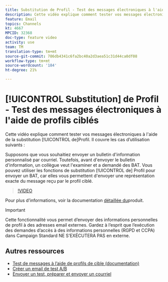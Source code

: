 ```yaml
---
title: Substitution de Profil - Test des messages électroniques à l'aide de profils ciblés
description: Cette vidéo explique comment tester vos messages électroniques à l’aide de la fonction de substitution de profil.
feature: Email
topics: Channels
kt: 4667
MPCID: 32368
doc-type: feature video
activity: use
team: TM
translation-type: tm+mt
source-git-commit: 786db4341c6fa2bc40a2d3aea51c31d44ca0df08
workflow-type: tm+mt
source-wordcount: '184'
ht-degree: 21%

---
```



# [!UICONTROL Substitution] de Profil - Test des messages électroniques à l&#39;aide de profils ciblés

Cette vidéo explique comment tester vos messages électroniques à l&#39;aide de la substitution [!UICONTROL de]Profil. Il couvre les cas d’utilisation suivants :

Supposons que vous souhaitiez envoyer un bulletin d&#39;information personnalisé par courriel. Toutefois, avant d&#39;envoyer le bulletin d&#39;information, un collègue veut l&#39;examiner et a demandé des BAT. Vous pouvez utiliser les fonctions de substitution [!UICONTROL de] Profil pour envoyer un BAT, car elles vous permettent d&#39;envoyer une représentation exacte du message reçu par le profil ciblé.

>[!VIDEO](https://video.tv.adobe.com/v/32368?quality=12)

Pour plus d’informations, voir la documentation [détaillée du](https://docs.adobe.com/content/help/en/campaign-standard/using/testing-and-sending/preparing-and-testing-messages/testing-messages-using-target.html)produit.

>[!IMPORTANT]
>
>Cette fonctionnalité vous permet d’envoyer des informations personnelles de profil à des adresses email externes. Gardez à l’esprit que l’exécution des demandes d’accès à des informations personnelles (RGPD et CCPA) dans Campaign Standard NE S’EXÉCUTERA PAS en externe.

## Autres ressources

* [Test de messages à l’aide de profils de cible (documentation)](https://docs.adobe.com/content/help/en/campaign-standard/using/testing-and-sending/preparing-and-testing-messages/testing-messages-using-target.html)
* [Créer un email de test A/B](/help/communication-channels/email/a-b-testing.md)
* [Envoyer un test, préparer et envoyer un courriel](/help/communication-channels/email/sending-test-preparing-sending-email.md)
